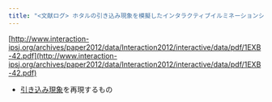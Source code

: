 ```yaml
---
title: "<文献ログ> ホタルの引き込み現象を模擬したインタラクティブイルミネーションシステム"
---
```


[http://www.interaction-ipsj.org/archives/paper2012/data/Interaction2012/interactive/data/pdf/1EXB-42.pdf](http://www.interaction-ipsj.org/archives/paper2012/data/Interaction2012/interactive/data/pdf/1EXB-42.pdf)

* [引き込み現象](%E5%BC%95%E3%81%8D%E8%BE%BC%E3%81%BF%E7%8F%BE%E8%B1%A1.md)を再現するもの
